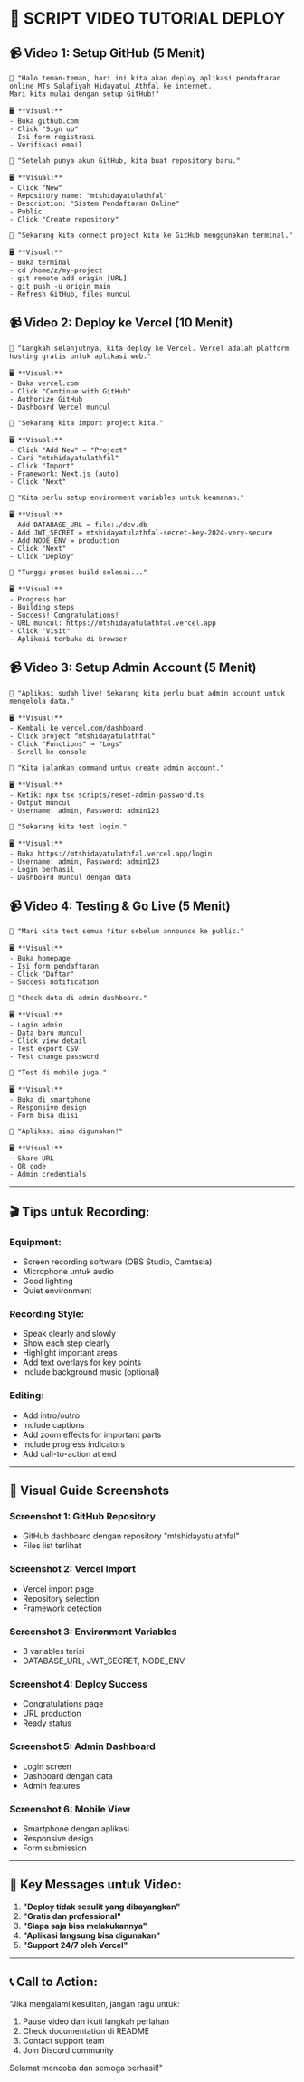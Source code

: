# 🎥 **SCRIPT VIDEO TUTORIAL DEPLOY**

## 📹 **Video 1: Setup GitHub (5 Menit)**

```
🎤 "Halo teman-teman, hari ini kita akan deploy aplikasi pendaftaran online MTs Salafiyah Hidayatul Athfal ke internet. 
Mari kita mulai dengan setup GitHub!"

🖥️ **Visual:**
- Buka github.com
- Click "Sign up"
- Isi form registrasi
- Verifikasi email

🎤 "Setelah punya akun GitHub, kita buat repository baru."

🖥️ **Visual:**
- Click "New" 
- Repository name: "mtshidayatulathfal"
- Description: "Sistem Pendaftaran Online"
- Public
- Click "Create repository"

🎤 "Sekarang kita connect project kita ke GitHub menggunakan terminal."

🖥️ **Visual:**
- Buka terminal
- cd /home/z/my-project
- git remote add origin [URL]
- git push -u origin main
- Refresh GitHub, files muncul
```

## 📹 **Video 2: Deploy ke Vercel (10 Menit)**

```
🎤 "Langkah selanjutnya, kita deploy ke Vercel. Vercel adalah platform hosting gratis untuk aplikasi web."

🖥️ **Visual:**
- Buka vercel.com
- Click "Continue with GitHub"
- Authorize GitHub
- Dashboard Vercel muncul

🎤 "Sekarang kita import project kita."

🖥️ **Visual:**
- Click "Add New" → "Project"
- Cari "mtshidayatulathfal"
- Click "Import"
- Framework: Next.js (auto)
- Click "Next"

🎤 "Kita perlu setup environment variables untuk keamanan."

🖥️ **Visual:**
- Add DATABASE_URL = file:./dev.db
- Add JWT_SECRET = mtshidayatulathfal-secret-key-2024-very-secure
- Add NODE_ENV = production
- Click "Next"
- Click "Deploy"

🎤 "Tunggu proses build selesai..."

🖥️ **Visual:**
- Progress bar
- Building steps
- Success! Congratulations!
- URL muncul: https://mtshidayatulathfal.vercel.app
- Click "Visit"
- Aplikasi terbuka di browser
```

## 📹 **Video 3: Setup Admin Account (5 Menit)**

```
🎤 "Aplikasi sudah live! Sekarang kita perlu buat admin account untuk mengelola data."

🖥️ **Visual:**
- Kembali ke vercel.com/dashboard
- Click project "mtshidayatulathfal"
- Click "Functions" → "Logs"
- Scroll ke console

🎤 "Kita jalankan command untuk create admin account."

🖥️ **Visual:**
- Ketik: npx tsx scripts/reset-admin-password.ts
- Output muncul
- Username: admin, Password: admin123

🎤 "Sekarang kita test login."

🖥️ **Visual:**
- Buka https://mtshidayatulathfal.vercel.app/login
- Username: admin, Password: admin123
- Login berhasil
- Dashboard muncul dengan data
```

## 📹 **Video 4: Testing & Go Live (5 Menit)**

```
🎤 "Mari kita test semua fitur sebelum announce ke public."

🖥️ **Visual:**
- Buka homepage
- Isi form pendaftaran
- Click "Daftar"
- Success notification

🎤 "Check data di admin dashboard."

🖥️ **Visual:**
- Login admin
- Data baru muncul
- Click view detail
- Test export CSV
- Test change password

🎤 "Test di mobile juga."

🖥️ **Visual:**
- Buka di smartphone
- Responsive design
- Form bisa diisi

🎤 "Aplikasi siap digunakan!"

🖥️ **Visual:**
- Share URL
- QR code
- Admin credentials
```

---

## 🎬 **Tips untuk Recording:**

### **Equipment:**
- Screen recording software (OBS Studio, Camtasia)
- Microphone untuk audio
- Good lighting
- Quiet environment

### **Recording Style:**
- Speak clearly and slowly
- Show each step clearly
- Highlight important areas
- Add text overlays for key points
- Include background music (optional)

### **Editing:**
- Add intro/outro
- Include captions
- Add zoom effects for important parts
- Include progress indicators
- Add call-to-action at end

---

## 📱 **Visual Guide Screenshots**

### **Screenshot 1: GitHub Repository**
- GitHub dashboard dengan repository "mtshidayatulathfal"
- Files list terlihat

### **Screenshot 2: Vercel Import**
- Vercel import page
- Repository selection
- Framework detection

### **Screenshot 3: Environment Variables**
- 3 variables terisi
- DATABASE_URL, JWT_SECRET, NODE_ENV

### **Screenshot 4: Deploy Success**
- Congratulations page
- URL production
- Ready status

### **Screenshot 5: Admin Dashboard**
- Login screen
- Dashboard dengan data
- Admin features

### **Screenshot 6: Mobile View**
- Smartphone dengan aplikasi
- Responsive design
- Form submission

---

## 🎯 **Key Messages untuk Video:**

1. **"Deploy tidak sesulit yang dibayangkan"**
2. **"Gratis dan professional"**
3. **"Siapa saja bisa melakukannya"**
4. **"Aplikasi langsung bisa digunakan"**
5. **"Support 24/7 oleh Vercel"**

---

## 📞 **Call to Action:**

"Jika mengalami kesulitan, jangan ragu untuk:
1. Pause video dan ikuti langkah perlahan
2. Check documentation di README
3. Contact support team
4. Join Discord community

Selamat mencoba dan semoga berhasil!"